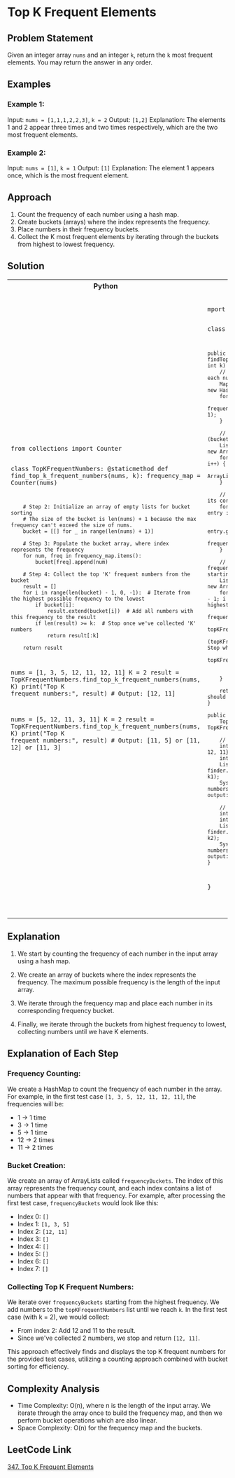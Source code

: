# Top K Frequent Elements

## Problem Statement

Given an integer array `nums` and an integer `k`, return the `k` most frequent elements. You may return the answer in any order.

## Examples

### Example 1:

Input: `nums = [1,1,1,2,2,3]`, `k = 2`
Output: `[1,2]`
Explanation: The elements 1 and 2 appear three times and two times respectively, which are the two most frequent elements.

### Example 2:

Input: `nums = [1]`, `k = 1`
Output: `[1]`
Explanation: The element 1 appears once, which is the most frequent element.

## Approach

1. Count the frequency of each number using a hash map.
2. Create buckets (arrays) where the index represents the frequency.
3. Place numbers in their frequency buckets.
4. Collect the K most frequent elements by iterating through the buckets from highest to lowest frequency.

## Solution
<table>
<tr>
<th>Python</th>
<th>Java</th>
</tr>
<tr>
<td>
<pre><code class="python">
from collections import Counter

class TopKFrequentNumbers:
@staticmethod
def find_top_k_frequent_numbers(nums, k):
frequency_map = Counter(nums)

        # Step 2: Initialize an array of empty lists for bucket sorting
        # The size of the bucket is len(nums) + 1 because the max frequency can't exceed the size of nums.
        bucket = [[] for _ in range(len(nums) + 1)]

        # Step 3: Populate the bucket array, where index represents the frequency
        for num, freq in frequency_map.items():
            bucket[freq].append(num)

        # Step 4: Collect the top 'K' frequent numbers from the bucket
        result = []
        for i in range(len(bucket) - 1, 0, -1):  # Iterate from the highest possible frequency to the lowest
            if bucket[i]:
                result.extend(bucket[i])  # Add all numbers with this frequency to the result
            if len(result) >= k:  # Stop once we've collected 'K' numbers
                return result[:k]

        return result

nums = [1, 3, 5, 12, 11, 12, 11]
K = 2
result = TopKFrequentNumbers.find_top_k_frequent_numbers(nums, K)
print("Top K frequent numbers:", result)  # Output: [12, 11]

nums = [5, 12, 11, 3, 11]
K = 2
result = TopKFrequentNumbers.find_top_k_frequent_numbers(nums, K)
print("Top K frequent numbers:", result)  # Output: [11, 5] or [11, 12] or [11, 3]

</code></pre>
</td>
<td>
<pre><code class="java">
mport java.util.*;

class TopKFrequentNumbers {

    public List<Integer> findTopKFrequentNumbers(int[] numbers, int k) {
        // Step 1: Count the frequency of each number
        Map<Integer, Integer> frequencyMap = new HashMap<>();
        for (int number : numbers) {
            frequencyMap.put(number, frequencyMap.getOrDefault(number, 0) + 1);
        }

        // Step 2: Create an array of lists (buckets) to group numbers by frequency
        List<Integer>[] frequencyBuckets = new ArrayList[numbers.length + 1];
        for (int i = 0; i <= numbers.length; i++) {
            frequencyBuckets[i] = new ArrayList<>();
        }

        // Step 3: Place each number into its corresponding frequency bucket
        for (Map.Entry<Integer, Integer> entry : frequencyMap.entrySet()) {
            int number = entry.getKey();
            int frequency = entry.getValue();
            frequencyBuckets[frequency].add(number);
        }

        // Step 4: Collect the top 'K' frequent numbers from the buckets, starting from the highest frequency
        List<Integer> topKFrequentNumbers = new ArrayList<>();
        for (int i = frequencyBuckets.length - 1; i > 0; i--) {  // Start from the highest frequency bucket
            for (int number : frequencyBuckets[i]) {
                topKFrequentNumbers.add(number);
                if (topKFrequentNumbers.size() == k) {  // Stop when we have collected 'K' numbers
                    return topKFrequentNumbers;
                }
            }
        }

        return topKFrequentNumbers;  // This should not be reached if input is valid
    }

    public static void main(String[] args) {
        TopKFrequentNumbers finder = new TopKFrequentNumbers();

        // Test case 1
        int[] numbers1 = {1, 3, 5, 12, 11, 12, 11};
        int k1 = 2;
        List<Integer> result1 = finder.findTopKFrequentNumbers(numbers1, k1);
        System.out.println("Top K frequent numbers: " + result1);  // Expected output: [12, 11]

        // Test case 2
        int[] numbers2 = {5, 12, 11, 3, 11};
        int k2 = 2;
        List<Integer> result2 = finder.findTopKFrequentNumbers(numbers2, k2);
        System.out.println("Top K frequent numbers: " + result2);  // Expected output: [11, 5] or [11, 12] or [11, 3]
    }
}


</code></pre>
</td>
</tr>
</table>

## Explanation

1. We start by counting the frequency of each number in the input array using a hash map.

2. We create an array of buckets where the index represents the frequency. The maximum possible frequency is the length of the input array.

3. We iterate through the frequency map and place each number in its corresponding frequency bucket.

4. Finally, we iterate through the buckets from highest frequency to lowest, collecting numbers until we have K elements.

## Explanation of Each Step

### Frequency Counting:

We create a HashMap to count the frequency of each number in the array.
For example, in the first test case `[1, 3, 5, 12, 11, 12, 11]`, the frequencies will be:
- 1 -> 1 time
- 3 -> 1 time
- 5 -> 1 time
- 12 -> 2 times
- 11 -> 2 times

### Bucket Creation:

We create an array of ArrayLists called `frequencyBuckets`. The index of this array represents the frequency count, and each index contains a list of numbers that appear with that frequency.
For example, after processing the first test case, `frequencyBuckets` would look like this:
- Index 0: `[]`
- Index 1: `[1, 3, 5]`
- Index 2: `[12, 11]`
- Index 3: `[]`
- Index 4: `[]`
- Index 5: `[]`
- Index 6: `[]`
- Index 7: `[]`

### Collecting Top K Frequent Numbers:

We iterate over `frequencyBuckets` starting from the highest frequency. We add numbers to the `topKFrequentNumbers` list until we reach `k`.
In the first test case (with k = 2), we would collect:
- From index 2: Add 12 and 11 to the result.
- Since we've collected 2 numbers, we stop and return `[12, 11]`.


This approach effectively finds and displays the top K frequent numbers for the provided test cases, utilizing a counting approach combined with bucket sorting for efficiency.

## Complexity Analysis

- Time Complexity: O(n), where n is the length of the input array. We iterate through the array once to build the frequency map, and then we perform bucket operations which are also linear.
- Space Complexity: O(n) for the frequency map and the buckets.

## LeetCode Link

[347. Top K Frequent Elements](https://leetcode.com/problems/top-k-frequent-elements/)